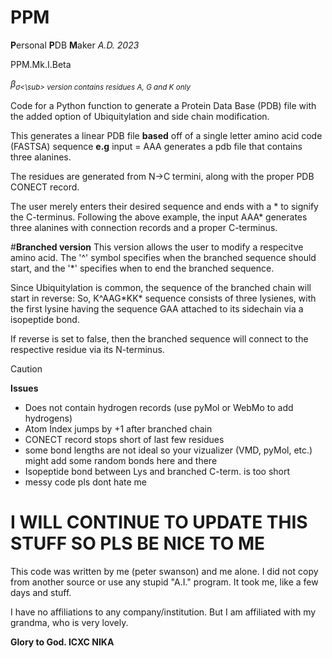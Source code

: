 # PPM
**P**ersonal **P**DB **M**aker
*A.D. 2023*

PPM.Mk.I.Beta

*β<sub>σ<\sub> version contains residues A, G and K only*

Code for a Python function to generate a Protein Data Base (PDB) file with the added option of Ubiquitylation and side chain modification.

This generates a linear PDB file **based** off of a single letter amino acid code (FASTSA) sequence **e.g** input = AAA generates a pdb file that contains three alanines.

The residues are generated from N->C termini, along with the proper PDB CONECT record.

The user merely enters their desired sequence and ends with a \* to signify the C-terminus. Following the above example, the input AAA* generates three alanines with connection records and a proper C-terminus. 

#**Branched version**
This version allows the user to modify a respecitve amino acid. The '^' symbol specifies when the branched sequence should start, and the '*' specifies when to end the branched sequence.

Since Ubiquitylation is common, the sequence of the branched chain will start in reverse: So, K^AAG\*KK\* sequence consists of three lysienes, with the first lysine having the sequence GAA attached to its sidechain via a isopeptide bond. 

If reverse is set to false, then the branched sequence will connect to the respective residue via its N-terminus. 

>[!CAUTION]
>**Issues**
>* Does not contain hydrogen records (use pyMol or WebMo to add hydrogens)
>* Atom Index jumps by +1 after branched chain
>* CONECT record stops short of last few residues
>* some bond lengths are not ideal so your vizualizer (VMD, pyMol, etc.) might add some random bonds here and there
>* Isopeptide bond between Lys and branched C-term. is too short
>* messy code pls dont hate me

# I WILL CONTINUE TO UPDATE THIS STUFF SO PLS BE NICE TO ME


This code was written by me (peter swanson) and me alone. I did not copy from another source or use any stupid "A.I." program.
It took me, like a few days and stuff. 

I have no affiliations to any company/institution. But I am affiliated with my grandma, who is very lovely.

**Glory to God. ICXC NIKA**

